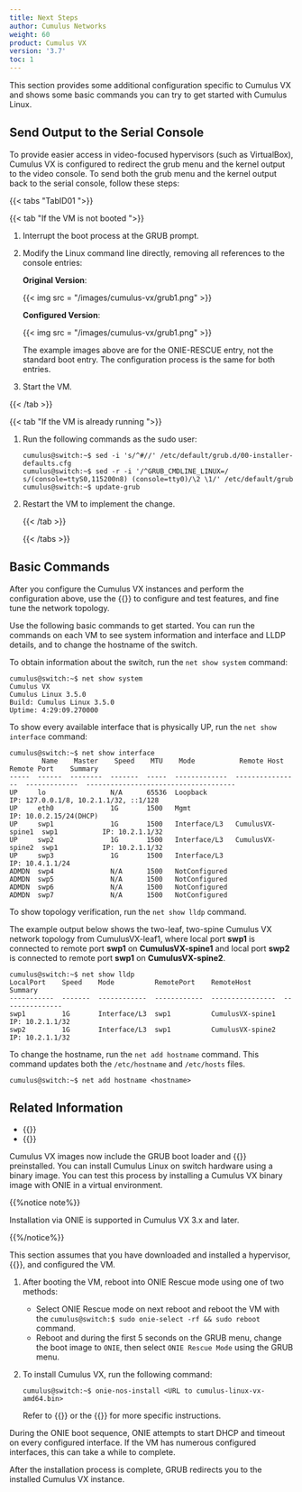 ```yaml
---
title: Next Steps
author: Cumulus Networks
weight: 60
product: Cumulus VX
version: '3.7'
toc: 1
---
```

This section provides some additional configuration specific to Cumulus VX and shows some basic commands you can try to get started with Cumulus Linux.

## Send Output to the Serial Console

To provide easier access in video-focused hypervisors (such as VirtualBox), Cumulus VX is configured to redirect the grub menu and the kernel output to the video console. To send both the grub menu and the kernel output back to the serial console, follow these steps:

{{< tabs "TabID01 ">}}

{{< tab "If the VM is not booted ">}}

1. Interrupt the boot process at the GRUB prompt.

2. Modify the Linux command line directly, removing all references to the console entries:

   **Original Version**:

   {{< img src = "/images/cumulus-vx/grub1.png" >}}

   **Configured Version**:

   {{< img src = "/images/cumulus-vx/grub1.png" >}}

   The example images above are for the ONIE-RESCUE entry, not the standard boot entry. The configuration process is the same for both entries.

3. Start the VM.

{{< /tab >}}

{{< tab "If the VM is already running ">}}

1. Run the following commands as the sudo user:

    ```
    cumulus@switch:~$ sed -i 's/^#//' /etc/default/grub.d/00-installer-defaults.cfg
    cumulus@switch:~$ sed -r -i '/^GRUB_CMDLINE_LINUX=/ s/(console=ttyS0,115200n8) (console=tty0)/\2 \1/' /etc/default/grub
    cumulus@switch:~$ update-grub
    ```

2. Restart the VM to implement the change.

    {{< /tab >}}

    {{< /tabs >}}

## Basic Commands

After you configure the Cumulus VX instances and perform the configuration above, use the {{<exlink url="https://docs.cumulusnetworks.com/cumulus-linux" text="Cumulus Linux documentation suite">}} to configure and test features, and fine tune the network topology.

Use the following basic commands to get started. You can run the commands on each VM to see system information and interface and LLDP details, and to change the hostname of the switch.

To obtain information about the switch, run the `net show system` command:

```
cumulus@switch:~$ net show system
Cumulus VX
Cumulus Linux 3.5.0
Build: Cumulus Linux 3.5.0
Uptime: 4:29:09.270000
```

To show every available interface that is physically UP, run the `net show interface` command:

```
cumulus@switch:~$ net show interface
        Name    Master    Speed    MTU    Mode           Remote Host       Remote Port    Summary
-----  ------  --------  -------  -----  -------------  ----------------  -------------  -------------------------------------
UP     lo                N/A      65536  Loopback                                        IP: 127.0.0.1/8, 10.2.1.1/32, ::1/128
UP     eth0              1G       1500   Mgmt                                            IP: 10.0.2.15/24(DHCP)
UP     swp1              1G       1500   Interface/L3   CumulusVX-spine1  swp1           IP: 10.2.1.1/32
UP     swp2              1G       1500   Interface/L3   CumulusVX-spine2  swp1           IP: 10.2.1.1/32
UP     swp3              1G       1500   Interface/L3                                    IP: 10.4.1.1/24
ADMDN  swp4              N/A      1500   NotConfigured
ADMDN  swp5              N/A      1500   NotConfigured
ADMDN  swp6              N/A      1500   NotConfigured
ADMDN  swp7              N/A      1500   NotConfigured
```

To show topology verification, run the `net show lldp` command.

The example output below shows the two-leaf, two-spine Cumulus VX network topology from CumulusVX-leaf1, where local port **swp1** is connected to remote port **swp1** on **CumulusVX-spine1** and local port **swp2** is connected to remote port **swp1** on **CumulusVX-spine2**.

```
cumulus@switch:~$ net show lldp
LocalPort    Speed    Mode          RemotePort    RemoteHost        Summary
-----------  -------  ------------  ------------  ----------------  ---------------
swp1         1G       Interface/L3  swp1          CumulusVX-spine1  IP: 10.2.1.1/32
swp2         1G       Interface/L3  swp1          CumulusVX-spine2  IP: 10.2.1.1/32
```

To change the hostname, run the `net add hostname` command. This command updates both the `/etc/hostname` and `/etc/hosts` files.

```
cumulus@switch:~$ net add hostname <hostname>
```

## Related Information

- {{<exlink url="https://docs.cumulusnetworks.com/cumulus-linux-41" text="Cumulus Linux documentation">}}
- {{<exlink url="https://support.cumulusnetworks.com/hc/en-us/" text="Cumulus Networks knowledge base">}}


Cumulus VX images now include the GRUB boot loader and {{<exlink url="(http://onie.org/" text="Open Network Install Environment (ONIE)">}} preinstalled. You can install Cumulus Linux on switch hardware using a binary image. You can test this process by installing a Cumulus VX binary image with ONIE in a virtual environment.

{{%notice note%}}

Installation via ONIE is supported in Cumulus VX 3.x and later.

{{%/notice%}}

This section assumes that you have downloaded and installed a hypervisor, {{<exlink url="https://cumulusnetworks.com/products/cumulus-vx/download/" text="downloaded the Cumulus VX binary image" >}}, and configured the VM.

1. After booting the VM, reboot into ONIE Rescue mode using one of two methods:
   - Select ONIE Rescue mode on next reboot and reboot the VM with the `cumulus@switch:$ sudo onie-select -rf && sudo reboot` command.
   - Reboot and during the first 5 seconds on the GRUB menu, change the boot image to `ONIE`, then select `ONIE Rescue Mode` using the GRUB menu.

2. To install Cumulus VX, run the following command:

   ```
   cumulus@switch:~$ onie-nos-install <URL to cumulus-linux-vx-amd64.bin>
   ```

   Refer to {{<exlink url="https://docs.cumulusnetworks.com/cumulus-linux/Installation-Management/Installing-a-New-Cumulus-Linux-Image" text="Installing a New Cumulus Linux Image">}} or the
   {{<exlink url="https://github.com/opencomputeproject/onie/wiki/Quick-Start-Guide" text="ONIE Quick Start Guide">}} for more specific instructions.

During the ONIE boot sequence, ONIE attempts to start DHCP and timeout on every configured interface. If the VM has numerous configured interfaces, this can take a while to complete.

After the installation process is complete, GRUB redirects you to the installed Cumulus VX instance.
